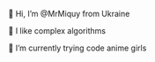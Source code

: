 👋 Hi, I’m @MrMiquy from Ukraine

💞️ I like complex algorithms

🌱 I’m currently trying code anime girls

